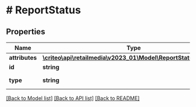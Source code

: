 # # ReportStatus

## Properties

Name | Type | Description | Notes
------------ | ------------- | ------------- | -------------
**attributes** | [**\criteo\api\retailmedia\v2023_01\Model\ReportStatusAttributes**](ReportStatusAttributes.md) |  |
**id** | **string** | The reportId |
**type** | **string** | Always \&quot;RetailMediaReportStatus\&quot; |

[[Back to Model list]](../../README.md#models) [[Back to API list]](../../README.md#endpoints) [[Back to README]](../../README.md)
